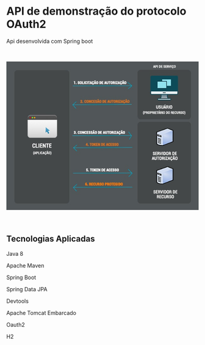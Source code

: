<h1> API de demonstração do protocolo OAuth2 </h1>
<p>Api desenvolvida com Spring boot</p>

<br/>

![Screenshot](docs/oauth.jpg)

<br/>

<h2>Tecnologias Aplicadas</h2>
<p>Java 8</p>
<p>Apache Maven</p>
<p>Spring Boot</p>
<p>Spring Data JPA</p>
<p>Devtools</p>
<p>Apache Tomcat Embarcado</p>
<p>Oauth2</p>
<p>H2</p>

